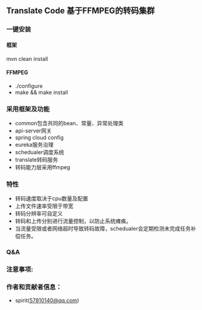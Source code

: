 
## Translate Code   基于FFMPEG的转码集群

### 一键安装

#### 框架
mvn clean install

#### FFMPEG
- ./configure
- make && make install

### 采用框架及功能
- common包含共同的bean、常量、异常处理类
- api-server网关
- spring cloud config
- eureka服务治理
- schedualer调度系统
- translate转码服务
- 转码能力层采用ffmpeg

### 特性

- 转码速度取决于cpu数量及配置
- 上传文件速率受限于带宽
- 转码分辨率可自定义
- 转码和上传分别进行流量控制，以防止系统瘫痪。
- 当流量受限或者网络超时导致转码故障，schedualer会定期检测未完成任务补偿任务。


### Q&A

### 注意事项:

### 作者和贡献者信息：

- spirit(57810140@qq.com)

